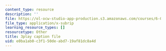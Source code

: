 ```yaml
---
content_type: resource
description: ''
file: https://ol-ocw-studio-app-production.s3.amazonaws.com/courses/6-0001-introduction-to-computer-science-and-programming-in-python-fall-2016/e0ba1ab0c3f150deabd719af81dc8a4d_-wz4iU2V-Yo.vtt
file_type: application/x-subrip
learning_resource_types: []
resourcetype: Other
title: 3play caption file
uid: e0ba1ab0-c3f1-50de-abd7-19af81dc8a4d
---
```

